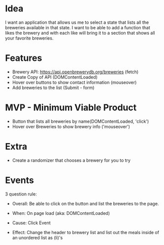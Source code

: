 # Idea
 I want an application that allows us me to select a state that lists all the breweries available in that state. I want to be able to add a function that likes the brewery and with each like will bring it to a section that shows all your favorite breweries.

# Features
* Brewery API: https://api.openbrewerydb.org/breweries (fetch)
* Create Copy of API (DOMContentLoaded)
* Hover over buttons to show contact information (mouseover)
* Add breweries to the list (Submit - form)

# MVP - Minimum Viable Product 
* Button that lists all breweries by name(DOMContentLoaded, 'click')
* Hover over Breweries to show brewery info ('mouseover')




# Extra
* Create a randomizer that chooses a brewery for you to try

# Events
3 question rule:

- Overall: Be able to click on the button and list the breweries to the page.

- When: On page load (aka: DOMContentLoaded)

- Cause: Click Event

- Effect: Change the header to brewery list and list out the meals inside of an unordered list as (li)'s


